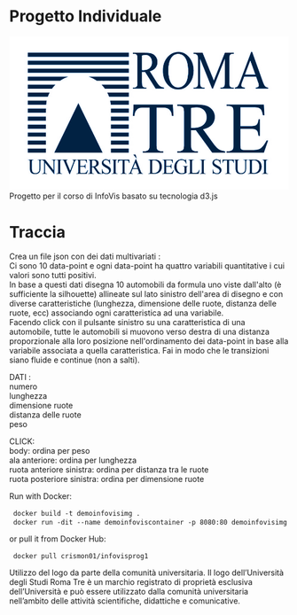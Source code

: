 # Progetto Individuale 
![Logo Roma Tre](figure/Logo_Roma_Tre.jpg)
<br/>
Progetto per il corso di InfoVis basato su tecnologia d3.js

# Traccia<br/>
Crea un file json con dei dati multivariati :<br/> 
Ci sono 10 data-point e ogni data-point ha quattro variabili quantitative i cui valori sono tutti positivi.<br/>
In base a questi dati disegna 10 automobili da formula uno viste dall'alto (è sufficiente la silhouette) allineate sul lato sinistro dell'area di disegno e con diverse caratteristiche (lunghezza, dimensione delle ruote, distanza delle ruote, ecc) associando ogni caratteristica ad una variabile. <br/>
Facendo click con il pulsante sinistro su una caratteristica di una automobile, tutte le automobili si muovono verso destra di una distanza proporzionale alla loro posizione nell'ordinamento dei data-point in base alla variabile associata a quella caratteristica. Fai in modo che le transizioni siano fluide e continue (non a salti). <br/>

DATI : <br/>
numero<br/>
lunghezza<br/>
dimensione ruote<br/>
distanza delle ruote<br/>
peso<br/>

CLICK: <br/>
body: ordina per peso <br/>
ala anteriore: ordina per lunghezza  <br/>
ruota anteriore sinistra: ordina per distanza tra le ruote  <br/>
ruota posteriore sinistra: ordina per dimensione ruote  <br/>

Run with Docker: <br/>
 `````
  docker build -t demoinfovisimg .
  docker run -dit --name demoinfoviscontainer -p 8080:80 demoinfovisimg
 `````
or pull it from Docker Hub:
 `````
  docker pull crismon01/infovisprog1
 `````
Utilizzo del logo da parte della comunità universitaria.
Il logo dell’Università degli Studi Roma Tre è un marchio registrato di proprietà esclusiva dell’Università e può essere utilizzato dalla comunità universitaria nell’ambito delle attività scientifiche, didattiche e comunicative.